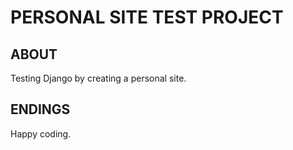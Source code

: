 # PERSONAL SITE TEST PROJECT


## ABOUT

Testing Django by creating a personal site.


## ENDINGS

Happy coding.
